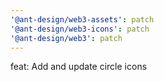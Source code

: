 ```yaml
---
'@ant-design/web3-assets': patch
'@ant-design/web3-icons': patch
'@ant-design/web3': patch
---
```


feat: Add and update circle icons
